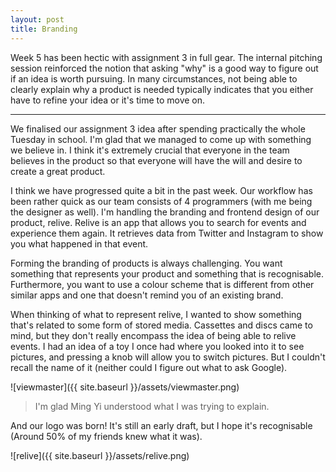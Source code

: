 ```yaml
---
layout: post
title: Branding
---
```


Week 5 has been hectic with assignment 3 in full gear. The internal pitching session reinforced the notion that asking "why" is a good way to figure out if an idea is worth pursuing. In many circumstances, not being able to clearly explain why a product is needed typically indicates that you either have to refine your idea or it's time to move on.

---

We finalised our assignment 3 idea after spending practically the whole Tuesday in school. I'm glad that we managed to come up with something we believe in. I think it's extremely crucial that everyone in the team believes in the product so that everyone will have the will and desire to create a great product.

I think we have progressed quite a bit in the past week. Our workflow has been rather quick as our team consists of 4 programmers (with me being the designer as well). I'm handling the branding and frontend design of our product, relive. Relive is an app that allows you to search for events and experience them again. It retrieves data from Twitter and Instagram to show you what happened in that event.

Forming the branding of products is always challenging. You want something that represents your product and something that is recognisable. Furthermore, you want to use a colour scheme that is different from other similar apps and one that doesn't remind you of an existing brand.

When thinking of what to represent relive, I wanted to show something that's related to some form of stored media. Cassettes and discs came to mind, but they don't really encompass the idea of being able to relive events. I had an idea of a toy I once had where you looked into it to see pictures, and pressing a knob will allow you to switch pictures. But I couldn't recall the name of it (neither could I figure out what to ask Google).

![viewmaster]({{ site.baseurl }}/assets/viewmaster.png)
> I'm glad Ming Yi understood what I was trying to explain.

And our logo was born! It's still an early draft, but I hope it's recognisable (Around 50% of my friends knew what it was).

![relive]({{ site.baseurl }}/assets/relive.png)